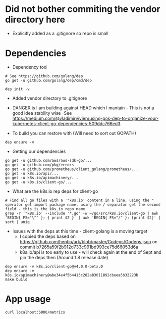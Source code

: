 # Did not bother commiting the vendor directory here
- Explicitly added as a .gitignore so repo is small



# Dependencies
- Dependency tool

```
# See https://github.com/golang/dep
go get -u github.com/golang/dep/cmd/dep

dep init -v
```

- Added vendor directory to .gitignore

- DANGER is I am building against HEAD which I mantain - This is not a good idea stability wise
	-See https://medium.com/@vladimirvivien/using-gos-dep-to-organize-your-kubernetes-client-go-dependencies-509ddc766ed3

- To build you can restore with (Will need to sort out GOPATH)
```
dep ensure -v
```

- Getting our dependencies

```
go get -u github.com/aws/aws-sdk-go/...
go get -u github.com/pkg/errors
go get -u github.com/prometheus/client_golang/prometheus/...
go get -u k8s.io/api/...
go get -u k8s.io/apimachinery/...
go get -u k8s.io/client-go/...
```

- What are the k8s.io rep deps for client-go

```
# Find all go files with a '"k8s.io' content in a line, using the " sperator get import package name, using the / separator get the second field - this is the k8s.io repo name
grep -r '"k8s.io' --include '*.go' -w ~/go/src/k8s.io/client-go | awk 'BEGIN{ FS="\"" }; { print $2 }' | awk 'BEGIN{ FS="/" }; {print $2}' | sort | uniq
```

- Issues with the deps at this time - client-golang is a moving target
	- I copied the deps based on https://github.com/heptio/ark/blob/master/Godeps/Godeps.json on commit b7265a59f2b912d733c991bd993ce75d66053d6a
	- k8s.io/api is too early to use - will check again at the end of Sept and pin the deps then (Around 1.8 release date)
	
```
dep ensure -v k8s.io/client-go@v4.0.0-beta.0
dep ensure -v k8s.io/apimachinery@abe34e4f5b4413c282a83011892cbeea5b32223b
make build
```



# App usage

```
curl localhost:5000/metrics
```
